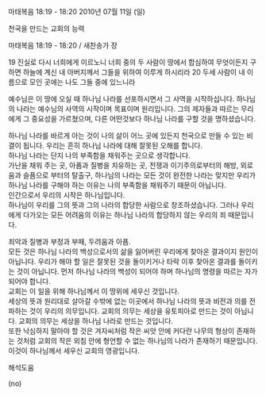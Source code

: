 마태복음 18:19 - 18:20 
2010년 07월 11일 (일)

천국을 만드는  교회의 능력



마태복음 18:19 - 18:20 / 새찬송가  장

19 진실로 다시 너희에게 이르노니 너희 중의 두 사람이 땅에서 합심하여 무엇이든지 구하면 하늘에 계신 내 아버지께서 그들을 위하여 이루게 하시리라 20 두세 사람이 내 이름으로 모인 곳에는 나도 그들 중에 있느니라


예수님은 이 땅에 오실 때 하나님 나라를 선포하시면서 그 사역을 시작하십니다.  하나님의 나라는 예수님의 사역의 시작이며 목표이며 원리입니다. 그의 제자들과 따르는 무리에게 그 중요성을 가르쳤으며, 다른 어떤것보다 하나님 나라를 구할 것을 명하셨습니다. 

하나님 나라를 바르게 아는 것이 나의 삶이 어느 곳에 있든지 천국으로 만들 수 있는 비결이 됩니다. 
 우리는 흔히 하나님 나라에 대해 잘못된 오해를 합니다.  
하나님 나라는 단지 나의 부족함을 채워주는 곳으로 생각합니다.  
가난을 채워 주는 곳, 아픔과 질병을 치유하는 곳, 전쟁과 이기주의로부터의 해방, 외로움과 슬픔으로 부터의 탈출구,  하나님의 나라는 모든 것이 완전한 나라는 맞지만 우리가 하나님 나라를 구해야 하는 이유는 나의 부족함을 채워주기 때문이 아닙니다.   
인간으로서 우리의 시작은 하나님입니다.  
하나님이 우리를 그의 뜻과 그의 나라의 합당한 사람으로 창조하셨습니다.  그러나 우리에게 다가오는 모든 어려움의 이유는 하나님 나라의 합당하지 않는 우리의 죄 때문입니다.  

죄악과 질병과 부정과 부패, 두려움과 아픔.  
모든 것은 하나님 나라의 백성으로서의 삶을 잃어버린 우리에게 찾아온 결과이지 원인이 아닙니다. 우리가 해야 할 일은  잘못된 것을 돌이키거나 타락 이후 찾아온 결과를 돌이키는 것이 아닙니다. 먼저 하나님 나라의 백성이 되어야 하며 하나님의 명령을 따르는 자가 되어야 합니다.  
교회는 이 일을 위해 하나님께서 이 땅위에 세우신 것입니다.  
세상의 뜻과 원리대로 살아갈 수밖에 없는 이곳에서 하나님 나라의 뜻과 비전과 의를 전파하는 것이 우리의 의무입니다. 
교회의 의무는 세상을 유토피아로 만드는 것이 아닙니다. 교회의 의무는 세상을 하나님 나라로 만드는 것입니다.   
또한 낙심하지 말아야 할 것은 겨자씨처럼 작은 씨앗 안에 커다란 나무의 형상이 존재하는 것처럼 교회의 작은 외침 안에 형언할 수 없는 하나님의 나라가 존재하기 때문입니다.  
이것이 하나님께서 세우신 교회의 영광입니다.

해석도움





(no)